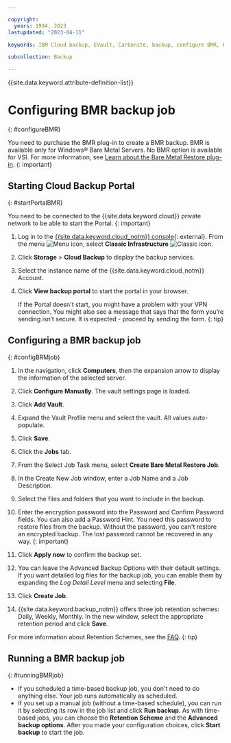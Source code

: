 ```yaml
---

copyright:
  years: 1994, 2023
lastupdated: "2023-04-11"

keywords: IBM Cloud backup, EVault, Carbonite, backup, configure BMR, bmr plug-in, bmr plugin, configuration

subcollection: Backup

---
```

{{site.data.keyword.attribute-definition-list}}

# Configuring BMR backup job
{: #configureBMR}

You need to purchase the BMR plug-in to create a BMR backup. BMR is available only for Windows&reg; Bare Metal Servers. No BMR option is available for VSI. For more information, see [Learn about the Bare Metal Restore plug-in](/docs/Backup?topic=Backup-BMRplugin#BMRplugin).
{: important}

## Starting Cloud Backup Portal
{: #startPortalBMR}

You need to be connected to the {{site.data.keyword.cloud}} private network to be able to start the Portal.
{: important}

1. Log in to the [{{site.data.keyword.cloud_notm}} console](/login){: external}. From the menu ![Menu icon](../icons/icon_hamburger.svg "Menu"), select **Classic Infrastructure** ![Classic icon](../icons/classic.svg "Classic").
2. Click **Storage** > **Cloud Backup** to display the backup services.
3. Select the instance name of the {{site.data.keyword.cloud_notm}} Account.
4. Click **View backup portal** to start the portal in your browser.

   If the Portal doesn't start, you might have a problem with your VPN connection. You might also see a message that says that the form you’re sending isn’t secure. It is expected - proceed by sending the form.
   {: tip}

## Configuring a BMR backup job
{: #configBRMjob}

1. In the navigation, click **Computers**, then the expansion arrow to display the information of the selected server.
2. Click **Configure Manually**. The vault settings page is loaded.
3. Click **Add Vault**.
4. Expand the Vault Profile menu and select the vault. All values auto-populate.
5. Click **Save**.
6. Click the **Jobs** tab.
7. From the Select Job Task menu, select **Create Bare Metal Restore Job**.
8. In the Create New Job window, enter a Job Name and a Job Description.
9. Select the files and folders that you want to include in the backup.
10. Enter the encryption password into the Password and Confirm Password fields. You can also add a Password Hint.
   You need this password to restore files from the backup. Without the password, you can't restore an encrypted backup. The lost password cannot be recovered in any way.
   {: important}

11. Click **Apply now** to confirm the backup set.
12. You can leave the Advanced Backup Options with their default settings. If you want detailed log files for the backup job, you can enable them by expanding the *Log Detail Level* menu and selecting **File**.
13. Click **Create Job**.
14. {{site.data.keyword.backup_notm}} offers three job retention schemes: Daily, Weekly, Monthly. In the new window, select the appropriate retention period and click **Save**.

   For more information about Retention Schemes, see the [FAQ](/docs/Backup?topic=Backup-faqs#faqs).
   {: tip}

## Running a BMR backup job
{: #runningBMRjob}

- If you scheduled a time-based backup job, you don't need to do anything else. Your job runs automatically as scheduled.
- If you set up a manual job (without a time-based schedule), you can run it by selecting its row in the job list and click **Run backup**.
   As with time-based jobs, you can choose the **Retention Scheme** and the **Advanced backup options**. After you made your configuration choices, click **Start backup** to start the job.
